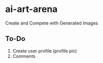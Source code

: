 # ai-art-arena

Create and Compete with Generated Images

## To-Do

1. Create user profile (profile pic)
2. Comments
